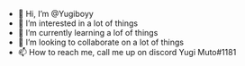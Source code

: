 - 👋 Hi, I’m @Yugiboyy
- 👀 I’m interested in a lot of things
- 🌱 I’m currently learning a lof of things
- 💞️ I’m looking to collaborate on a lot of things
- 📫 How to reach me, call me up on discord Yugi Muto#1181

<!---
Yugiboyy/Yugiboyy is a ✨ special ✨ repository because its `README.md` (this file) appears on your GitHub profile.
You can click the Preview link to take a look at your changes.
--->
